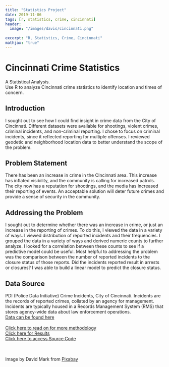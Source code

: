 ```yaml
---
title: "Statistics Project"
date: 2019-11-06
tags: [r, statistics, crime, cincinnati]
header:
  image: "/images/davis/cincinnati.png"
  
excerpt: "R, Statistics, Crime, Cincinnati"
mathjax: "true"
---
```


# Cincinnati Crime Statistics
A Statistical Analysis.
<br>
Use R to analyze Cincinnati crime statistics to identify location and times of concern.

## Introduction
I sought out to see how I could find insight in crime data from the City of Cincinnati. Different datasets were available for shootings, violent crimes, criminal incidents, and non-criminal reporting. I chose to focus on criminal incidents, since it reflected reporting for multiple offenses. I reviewed geodetic and neighborhood location data to better understand the scope of the problem.

## Problem Statement
There has been an increase in crime in the CIncinnati area. This increase has inflated visibility, and the community is calling for increased patrols. The city now has a reputation for shootings, and the media has increased their reporting of events. An acceptable solution will deter future crimes and provide a sense of security in the community.

## Addressing the Problem
I sought out to determine whether there was an increase in crime, or just an increase in the reporting of crimes. To do this, I viewed the data in a variety of ways. I viewed distribution of reported incidents and their frequencies. I grouped the data in a variety of ways and derived numeric counts to further analyze. I looked for a correlation between these counts to see if a predictive model could be useful. Most helpful to addressing the problem was the comparison between the number of reported incidents to the closure status of those reports. Did the incidents reported result in arrests or closures? I was able to build a linear model to predict the closure status.

## Data Source
PDI (Police Data Initiative) Crime Incidents, City of Cincinnati.  Incidents are the records of reported crimes, collated by an agency for management. Incidents are typically housed in a Records Management System (RMS) that stores agency-wide data about law enforcement operations.
<br>
<a href="https://data.cincinnati-oh.gov/Safety/PDI-Police-Data-Initiative-Crime-Incidents/k59e-2pvf">Data can be found here</a>
<br>
<br>
<a href="https://github.com/amodavis/Cincinnati_Stats/blob/main/Cincinnati_Crime_Statistic_Paper.pdf">Click here to read on for more methodology</a>
<br>
<a href="https://github.com/amodavis/Cincinnati_Stats/blob/main/Cincinnati_Crime_Statistic_Markdown%20Output%20.pdf">Click here for Results</a>
<br>
<a href="https://github.com/amodavis/Cincinnati_Stats">Click here to access Source Code</a>

<br>
<br>
Image by David Mark from <a href="https://pixabay.com/?utm_source=link-attribution&amp;utm_medium=referral&amp;utm_campaign=image&amp;utm_content=77725">Pixabay</a>

